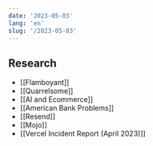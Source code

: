 ```yaml
---
date: '2023-05-03'
lang: 'en'
slug: '/2023-05-03'
---
```


## Research

- [[Flamboyant]]
- [[Quarrelsome]]
- [[AI and Ecommerce]]
- [[American Bank Problems]]
- [[Resend]]
- [[Mojo]]
- [[Vercel Incident Report (April 2023)]]

